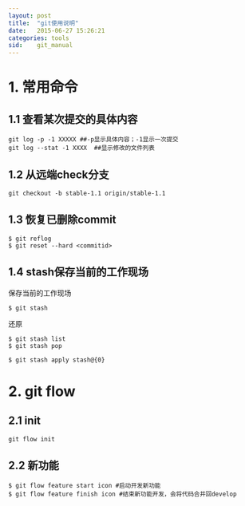 ```yaml
---
layout: post
title:  "git使用说明"
date:   2015-06-27 15:26:21
categories: tools
sid:    git_manual
---
```


# 1. 常用命令

## 1.1 查看某次提交的具体内容
	git log -p -1 XXXXX ##-p显示具体内容；-1显示一次提交
	git log --stat -1 XXXX  ##显示修改的文件列表

## 1.2 从远端check分支
	git checkout -b stable-1.1 origin/stable-1.1

## 1.3 恢复已删除commit

	$ git reflog
	$ git reset --hard <commitid>

## 1.4 stash保存当前的工作现场
保存当前的工作现场

	$ git stash
还原

	$ git stash list
	$ git stash pop
	
	$ git stash apply stash@{0}
	

# 2. git flow

## 2.1 init
	git flow init

## 2.2 新功能
	$ git flow feature start icon #启动开发新功能
	$ git flow feature finish icon #结束新功能开发，会将代码合并回develop

